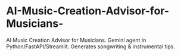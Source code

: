 # AI-Music-Creation-Advisor-for-Musicians-
AI Music Creation Advisor for Musicians. Gemini agent in Python/FastAPI/Streamlit. Generates songwriting &amp; instrumental tips.
